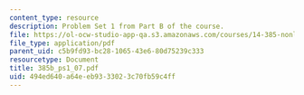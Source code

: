 ```yaml
---
content_type: resource
description: Problem Set 1 from Part B of the course.
file: https://ol-ocw-studio-app-qa.s3.amazonaws.com/courses/14-385-nonlinear-econometric-analysis-fall-2007/494ed640a64eeb9333023c70fb59c4ff_385b_ps1_07.pdf
file_type: application/pdf
parent_uid: c5b9fd93-bc28-1065-43e6-80d75239c333
resourcetype: Document
title: 385b_ps1_07.pdf
uid: 494ed640-a64e-eb93-3302-3c70fb59c4ff
---
```

